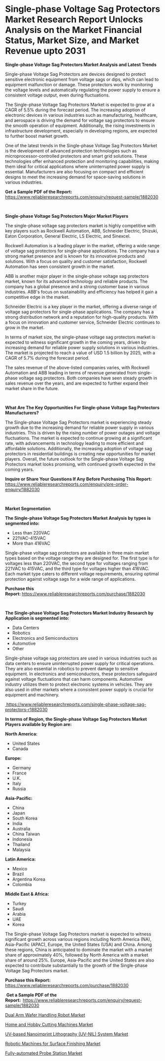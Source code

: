 <p><h1>Single-phase Voltage Sag Protectors Market Research Report Unlocks Analysis on the Market Financial Status, Market Size, and Market Revenue upto 2031</h1></p><p><strong>Single-phase Voltage Sag Protectors Market Analysis and Latest Trends</strong></p>
<p><p>Single-phase Voltage Sag Protectors are devices designed to protect sensitive electronic equipment from voltage sags or dips, which can lead to equipment malfunction or damage. These protectors work by monitoring the voltage levels and automatically regulating the power supply to ensure a consistent voltage output, even during fluctuations.</p><p>The Single-phase Voltage Sag Protectors Market is expected to grow at a CAGR of 5.5% during the forecast period. The increasing adoption of electronic devices in various industries such as manufacturing, healthcare, and aerospace is driving the demand for voltage sag protectors to ensure the smooth operation of equipment. Additionally, the rising investments in infrastructure development, especially in developing regions, are expected to further boost market growth.</p><p>One of the latest trends in the Single-phase Voltage Sag Protectors Market is the development of advanced protection technologies such as microprocessor-controlled protectors and smart grid solutions. These technologies offer enhanced protection and monitoring capabilities, making them ideal for critical applications where uninterrupted power supply is essential. Manufacturers are also focusing on compact and efficient designs to meet the increasing demand for space-saving solutions in various industries.</p></p>
<p><strong>Get a Sample PDF of the Report:&nbsp;</strong> <a href="https://www.reliableresearchreports.com/enquiry/request-sample/1882030">https://www.reliableresearchreports.com/enquiry/request-sample/1882030</a></p>
<p>&nbsp;</p>
<p><strong>Single-phase Voltage Sag Protectors Major Market Players</strong></p>
<p><p>The single-phase voltage sag protectors market is highly competitive with key players such as Rockwell Automation, ABB, Schneider Electric, Shizuki, Eaton Corporation, General Electric, LS Electric, and Sinexcel. </p><p>Rockwell Automation is a leading player in the market, offering a wide range of voltage sag protectors for single-phase applications. The company has a strong market presence and is known for its innovative products and solutions. With a focus on quality and customer satisfaction, Rockwell Automation has seen consistent growth in the market.</p><p>ABB is another major player in the single-phase voltage sag protectors market, known for its advanced technology and reliable products. The company has a global presence and a strong customer base in various industries. ABB's focus on sustainability and efficiency has helped it gain a competitive edge in the market.</p><p>Schneider Electric is a key player in the market, offering a diverse range of voltage sag protectors for single-phase applications. The company has a strong distribution network and a reputation for high-quality products. With a focus on innovation and customer service, Schneider Electric continues to grow in the market.</p><p>In terms of market size, the single-phase voltage sag protectors market is expected to witness significant growth in the coming years, driven by increasing demand for reliable power supply solutions in various industries. The market is projected to reach a value of USD 1.5 billion by 2025, with a CAGR of 5.7% during the forecast period.</p><p>The sales revenue of the above-listed companies varies, with Rockwell Automation and ABB leading in terms of revenue generated from single-phase voltage sag protectors. Both companies have seen steady growth in sales revenue over the years, and are expected to further expand their market share in the future.</p></p>
<p>&nbsp;</p>
<p><strong>What Are The Key Opportunities For Single-phase Voltage Sag Protectors Manufacturers?</strong></p>
<p><p>The Single-phase Voltage Sag Protectors market is experiencing steady growth due to the increasing demand for reliable power supply in various industries. This is driven by the rising number of power outages and voltage fluctuations. The market is expected to continue growing at a significant rate, with advancements in technology leading to more efficient and affordable solutions. Additionally, the increasing adoption of voltage sag protectors in residential buildings is creating new opportunities for market players. Overall, the future outlook for the Single-phase Voltage Sag Protectors market looks promising, with continued growth expected in the coming years.</p></p>
<p><strong>Inquire or Share Your Questions If Any Before Purchasing This Report:</strong> <a href="https://www.reliableresearchreports.com/enquiry/pre-order-enquiry/1882030">https://www.reliableresearchreports.com/enquiry/pre-order-enquiry/1882030</a></p>
<p>&nbsp;</p>
<p><strong>Market Segmentation</strong></p>
<p><strong>The Single-phase Voltage Sag Protectors Market Analysis by types is segmented into:</strong></p>
<p><ul><li>Less than 220VAC</li><li>221VAC-415VAC</li><li>More than 416VAC</li></ul></p>
<p><p>Single-phase voltage sag protectors are available in three main market types based on the voltage range they are designed for. The first type is for voltages less than 220VAC, the second type for voltages ranging from 221VAC to 415VAC, and the third type for voltages higher than 416VAC. Each market type caters to different voltage requirements, ensuring optimal protection against voltage sags for a wide range of applications.</p></p>
<p><strong>Purchase this Report:&nbsp;</strong><a href="https://www.reliableresearchreports.com/purchase/1882030">https://www.reliableresearchreports.com/purchase/1882030</a></p>
<p>&nbsp;</p>
<p><strong>The Single-phase Voltage Sag Protectors Market Industry Research by Application is segmented into:</strong></p>
<p><ul><li>Data Centers</li><li>Robotics</li><li>Electronics and Semiconductors</li><li>Automotive</li><li>Other</li></ul></p>
<p><p>Single-phase voltage sag protectors are used in various industries such as data centers to ensure uninterrupted power supply for critical operations. They are also essential in robotics to prevent damage to sensitive equipment. In electronics and semiconductors, these protectors safeguard against voltage fluctuations that can harm components. Automotive industry utilizes them to protect electronic systems in vehicles. They are also used in other markets where a consistent power supply is crucial for equipment and machinery.</p></p>
<p><a href="https://www.reliableresearchreports.com/single-phase-voltage-sag-protectors-r1882030">&nbsp;https://www.reliableresearchreports.com/single-phase-voltage-sag-protectors-r1882030</a></p>
<p><strong>In terms of Region, the Single-phase Voltage Sag Protectors Market Players available by Region are:</strong></p>
<p>
    <p> <strong> North America: </strong>
        <ul>
            <li>United States</li>
            <li>Canada</li>
        </ul>
        </p> 
    <p> <strong> Europe: </strong>
        <ul>
            <li>Germany</li>
            <li>France</li>
            <li>U.K.</li>
            <li>Italy</li>
            <li>Russia</li>
        </ul>
        </p> 
    <p> <strong> Asia-Pacific: </strong>
        <ul>
            <li>China</li>
            <li>Japan</li>
            <li>South Korea</li>
            <li>India</li>
            <li>Australia</li>
            <li>China Taiwan</li>
            <li>Indonesia</li>
            <li>Thailand</li>
            <li>Malaysia</li>
        </ul>
        </p> 
    <p> <strong> Latin America: </strong>
        <ul>
            <li>Mexico</li>
            <li>Brazil</li>
            <li>Argentina Korea</li>
            <li>Colombia</li>
        </ul>
        </p> 
    <p> <strong> Middle East & Africa: </strong>
        <ul>
            <li>Turkey</li>
            <li>Saudi</li>
            <li>Arabia</li>
            <li>UAE</li>
            <li>Korea</li>
        </ul>
    </p>
    </p>
<p><p>The Single-phase Voltage Sag Protectors market is expected to witness significant growth across various regions including North America (NA), Asia-Pacific (APAC), Europe, the United States (USA) and China. Among these regions, China is anticipated to dominate the market with a market share of approximately 40%, followed by North America with a market share of around 25%. Europe, Asia-Pacific and the United States are also expected to contribute substantially to the growth of the Single-phase Voltage Sag Protectors market.</p></p>
<p><strong>Purchase this Report: </strong><a href="https://www.reliableresearchreports.com/purchase/1882030">https://www.reliableresearchreports.com/purchase/1882030</a></p>
<p>&nbsp;<strong>Get a Sample PDF of the Report:&nbsp;&nbsp;</strong><a href="https://www.reliableresearchreports.com/enquiry/request-sample/1882030">https://www.reliableresearchreports.com/enquiry/request-sample/1882030</a></p>
<p><strong></strong></p>
<p><p><a href="https://github.com/gcimaudf65/Market-Research-Report-List-2/blob/main/dual-arm-wafer-handling-robot-market.md">Dual Arm Wafer Handling Robot Market</a></p><p><a href="https://github.com/sardarp081/Market-Research-Report-List-2/blob/main/home-and-hobby-cutting-machines-market.md">Home and Hobby Cutting Machines Market</a></p><p><a href="https://github.com/dmmanir420/Market-Research-Report-List-2/blob/main/uv-based-nanoimprint-lithography-uv-nil-system-market.md">UV-based Nanoimprint Lithography (UV-NIL) System Market</a></p><p><a href="https://github.com/waylose1223/Market-Research-Report-List-2/blob/main/robotic-machines-for-surface-finishing-market.md">Robotic Machines for Surface Finishing Market</a></p><p><a href="https://github.com/susanjprice2023/Market-Research-Report-List-2/blob/main/fully-automated-probe-station-market.md">Fully-automated Probe Station Market</a></p></p>